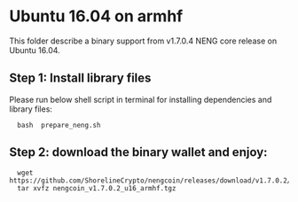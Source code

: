 # Ubuntu 16.04 on armhf 

This folder describe a binary support from v1.7.0.4 NENG core release on Ubuntu 16.04.

## Step 1: Install library files
Please run below shell script in terminal for installing dependencies and library files:
```
  bash  prepare_neng.sh
```

## Step 2: download the binary wallet and enjoy:
```
  wget  https://github.com/ShorelineCrypto/nengcoin/releases/download/v1.7.0.2/nengcoin_v1.7.0.2_u16_armhf.tgz
  tar xvfz nengcoin_v1.7.0.2_u16_armhf.tgz
```
